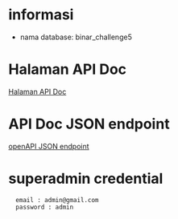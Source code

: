 # informasi
- nama database: binar_challenge5

# Halaman API Doc 
[Halaman API Doc](http://localhost:3000/apiDoc)

# API Doc JSON endpoint
[openAPI JSON endpoint](http://localhost:3000/apiDocJson)

# superadmin credential
```
  email : admin@gmail.com
  password : admin
```